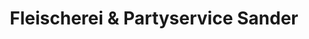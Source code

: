 ---
title: "Fleischerei & Partyservice Sander"
url: /schloss-holte-stukenbrock/fleischerei-und-partyservice-sander/
shop: Metzgerei
---